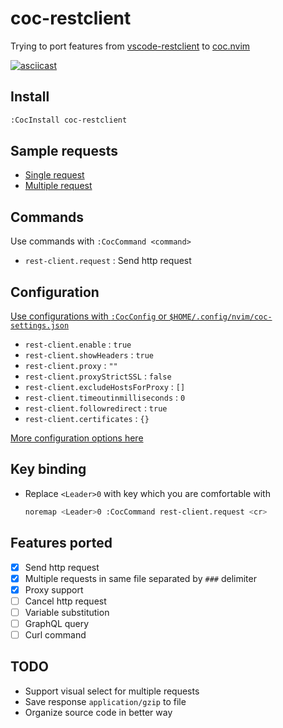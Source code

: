 # coc-restclient

Trying to port features from [vscode-restclient](https://github.com/Huachao/vscode-restclient) to [coc.nvim](https://github.com/neoclide/coc.nvim)

[![asciicast](https://asciinema.org/a/PCy1or40a8OH2gZj24Q97xwpQ.svg)](https://asciinema.org/a/PCy1or40a8OH2gZj24Q97xwpQ)

## Install

```sh
:CocInstall coc-restclient
```

## Sample requests

- [Single request](test/sample/single.http)
- [Multiple request](test/sample/multiple.http)

## Commands

Use commands with `:CocCommand <command>`

- `rest-client.request` : Send http request

## Configuration

[Use configurations with `:CocConfig` or `$HOME/.config/nvim/coc-settings.json`](./test/sample/coc-settings.sample.json)

- `rest-client.enable` : `true`
- `rest-client.showHeaders` : `true`
- `rest-client.proxy` : `""`
- `rest-client.proxyStrictSSL` : `false`
- `rest-client.excludeHostsForProxy` : `[]`
- `rest-client.timeoutinmilliseconds` : `0`
- `rest-client.followredirect` : `true`
- `rest-client.certificates` : `{}`

[More configuration options here](https://github.com/pr4th4m/coc-restclient/blob/master/package.json#L28)

## Key binding

- Replace `<Leader>0` with key which you are comfortable with

  ```sh
  noremap <Leader>0 :CocCommand rest-client.request <cr>
  ```

## Features ported

- [x] Send http request
- [x] Multiple requests in same file separated by `###` delimiter
- [x] Proxy support
- [ ] Cancel http request
- [ ] Variable substitution
- [ ] GraphQL query
- [ ] Curl command

## TODO

- Support visual select for multiple requests
- Save response `application/gzip` to file
- Organize source code in better way
